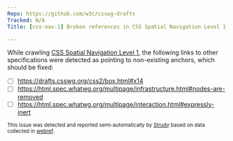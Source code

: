 ```yaml
---
Repo: https://github.com/w3c/csswg-drafts
Tracked: N/A
Title: [css-nav-1] Broken references in CSS Spatial Navigation Level 1

---
```


While crawling [CSS Spatial Navigation Level 1](https://drafts.csswg.org/css-nav-1/), the following links to other specifications were detected as pointing to non-existing anchors, which should be fixed:
* [ ] https://drafts.csswg.org/css2/box.html#x14
* [ ] https://html.spec.whatwg.org/multipage/infrastructure.html#nodes-are-removed
* [ ] https://html.spec.whatwg.org/multipage/interaction.html#expressly-inert

<sub>This issue was detected and reported semi-automatically by [Strudy](https://github.com/w3c/strudy/) based on data collected in [webref](https://github.com/w3c/webref/).</sub>
